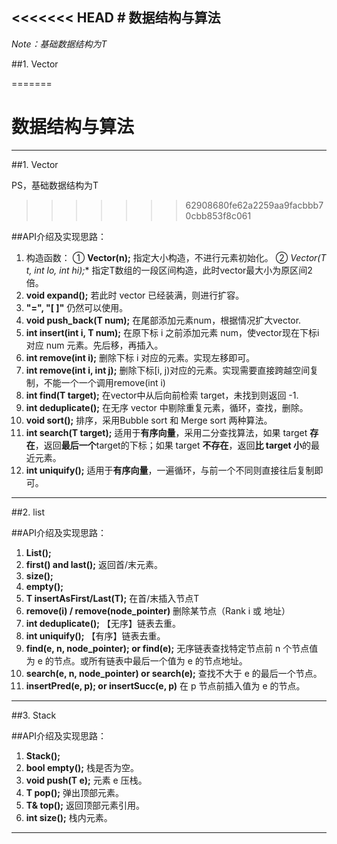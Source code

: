 <<<<<<< HEAD
﻿# 数据结构与算法
---


*Note：基础数据结构为T*

##1. Vector

=======
# 数据结构与算法
---

##1. Vector


PS，基础数据结构为T
>>>>>>> 62908680fe62a2259aa9facbbb70cbb853f8c061

##API介绍及实现思路：

1. 构造函数：
① **Vector(n);**
指定大小构造，不进行元素初始化。
② **Vector(T* t, int lo, int hi);**
指定T数组的一段区间构造，此时vector最大小为原区间2倍。
2. **void expand();**
若此时 vector 已经装满，则进行扩容。
3. **"=", "[ ]"** 仍然可以使用。
4. **void push_back(T num);**
在尾部添加元素num，根据情况扩大vector.
5. **int insert(int i, T num);**
在原下标 i 之前添加元素 num，使vector现在下标i对应 num 元素。先后移，再插入。
6. **int remove(int i);**
删除下标 i 对应的元素。实现左移即可。
7. **int remove(int i, int j);**
删除下标[i, j)对应的元素。实现需要直接跨越空间复制，不能一个一个调用remove(int i)
8. **int find(T target);**
在vector中从后向前检索 target，未找到则返回 -1.
9. **int deduplicate();**
在无序 vector 中剔除重复元素，循环，查找，删除。
10. **void sort();**
排序，采用Bubble sort 和 Merge sort 两种算法。
11. **int search(T target);**
适用于**有序向量**，采用二分查找算法，如果 target **存在**，返回**最后一个**target的下标；如果 target **不存在**，返回**比 target 小**的最近元素。
12. **int uniquify();**
适用于**有序向量**，一遍循环，与前一个不同则直接往后复制即可。

---

##2. list


##API介绍及实现思路：

1. **List();**
2. **first() and last();**
返回首/末元素。
3. **size();**
4. **empty();**
5. **T insertAsFirst/Last(T);**
在首/末插入节点T
6. **remove(i) / remove(node_pointer)** 
删除某节点（Rank i 或 地址）
7. **int deduplicate();**
【无序】链表去重。
8. **int uniquify();**
【有序】链表去重。
9. **find(e, n, node_pointer); or find(e);**
无序链表查找特定节点前 n 个节点值为 e 的节点。或所有链表中最后一个值为 e 的节点地址。
10. **search(e, n, node_pointer) or search(e);**
查找不大于 e 的最后一个节点。
11. **insertPred(e, p); or insertSucc(e, p)**
在 p 节点前插入值为 e 的节点。

---

##3. Stack


##API介绍及实现思路：

1. **Stack();**
2. **bool empty();**
栈是否为空。
3. **void push(T e);**
元素 e 压栈。
4. **T pop();**
弹出顶部元素。
5. **T& top();**
返回顶部元素引用。
6. **int size();**
栈内元素。

---

